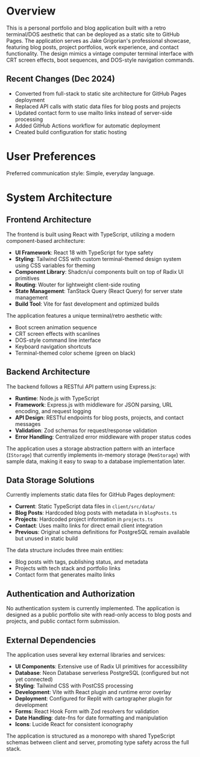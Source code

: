 # Overview

This is a personal portfolio and blog application built with a retro terminal/DOS aesthetic that can be deployed as a static site to GitHub Pages. The application serves as Jake Grigorian's professional showcase, featuring blog posts, project portfolios, work experience, and contact functionality. The design mimics a vintage computer terminal interface with CRT screen effects, boot sequences, and DOS-style navigation commands.

## Recent Changes (Dec 2024)

- Converted from full-stack to static site architecture for GitHub Pages deployment
- Replaced API calls with static data files for blog posts and projects  
- Updated contact form to use mailto links instead of server-side processing
- Added GitHub Actions workflow for automatic deployment
- Created build configuration for static hosting

# User Preferences

Preferred communication style: Simple, everyday language.

# System Architecture

## Frontend Architecture
The frontend is built using React with TypeScript, utilizing a modern component-based architecture:

- **UI Framework**: React 18 with TypeScript for type safety
- **Styling**: Tailwind CSS with custom terminal-themed design system using CSS variables for theming
- **Component Library**: Shadcn/ui components built on top of Radix UI primitives
- **Routing**: Wouter for lightweight client-side routing
- **State Management**: TanStack Query (React Query) for server state management
- **Build Tool**: Vite for fast development and optimized builds

The application features a unique terminal/retro aesthetic with:
- Boot screen animation sequence
- CRT screen effects with scanlines
- DOS-style command line interface
- Keyboard navigation shortcuts
- Terminal-themed color scheme (green on black)

## Backend Architecture
The backend follows a RESTful API pattern using Express.js:

- **Runtime**: Node.js with TypeScript
- **Framework**: Express.js with middleware for JSON parsing, URL encoding, and request logging
- **API Design**: RESTful endpoints for blog posts, projects, and contact messages
- **Validation**: Zod schemas for request/response validation
- **Error Handling**: Centralized error middleware with proper status codes

The application uses a storage abstraction pattern with an interface (`IStorage`) that currently implements in-memory storage (`MemStorage`) with sample data, making it easy to swap to a database implementation later.

## Data Storage Solutions
Currently implements static data files for GitHub Pages deployment:

- **Current**: Static TypeScript data files in `client/src/data/`
- **Blog Posts**: Hardcoded blog posts with metadata in `blogPosts.ts`
- **Projects**: Hardcoded project information in `projects.ts`
- **Contact**: Uses mailto links for direct email client integration
- **Previous**: Original schema definitions for PostgreSQL remain available but unused in static build

The data structure includes three main entities:
- Blog posts with tags, publishing status, and metadata
- Projects with tech stack and portfolio links  
- Contact form that generates mailto links

## Authentication and Authorization
No authentication system is currently implemented. The application is designed as a public portfolio site with read-only access to blog posts and projects, and public contact form submission.

## External Dependencies
The application uses several key external libraries and services:

- **UI Components**: Extensive use of Radix UI primitives for accessibility
- **Database**: Neon Database serverless PostgreSQL (configured but not yet connected)
- **Styling**: Tailwind CSS with PostCSS processing
- **Development**: Vite with React plugin and runtime error overlay
- **Deployment**: Configured for Replit with cartographer plugin for development
- **Forms**: React Hook Form with Zod resolvers for validation
- **Date Handling**: date-fns for date formatting and manipulation
- **Icons**: Lucide React for consistent iconography

The application is structured as a monorepo with shared TypeScript schemas between client and server, promoting type safety across the full stack.